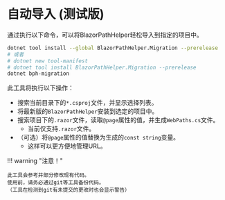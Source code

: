 # 自动导入 (测试版)
通过执行以下命令，可以将BlazorPathHelper轻松导入到指定的项目中。

```bash
dotnet tool install --global BlazorPathHelper.Migration --prerelease
# 或者
# dotnet new tool-manifest
# dotnet tool install BlazorPathHelper.Migration --prerelease
dotnet bph-migration
```

此工具将执行以下操作：

* 搜索当前目录下的`*.csproj`文件，并显示选择列表。
* 将最新版的`BlazorPathHelper`安装到选定的项目中。
* 搜索项目下的`.razor`文件，读取`@page`属性的值，并生成`WebPaths.cs`文件。
    * 当前仅支持`.razor`文件。
* （可选）将`@page`属性的值替换为生成的`const string`变量。
    * 这样可以更方便地管理URL。

!!! warning "注意！"

    此工具会参考并部分修改现有代码。
    使用前，请务必通过git等工具备份代码。
    （工具在检测到git有未提交的更改时也会显示警告）
